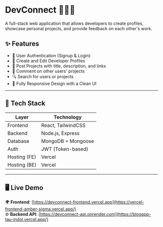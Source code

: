 # DevConnect 👨‍💻🌐

A full-stack web application that allows developers to create profiles, showcase personal projects, and provide feedback on each other's work.

## ✨ Features

- 🔐 User Authentication (Signup & Login)
- 👤 Create and Edit Developer Profiles
- 📁 Post Projects with title, description, and links
- 💬 Comment on other users' projects
- 🔍 Search for users or projects
- 📱 Fully Responsive Design with a Clean UI

---

## 🧰 Tech Stack

| Layer        | Technology        |
|--------------|-------------------|
| Frontend     | React, TailwindCSS |
| Backend      | Node.js, Express   |
| Database     | MongoDB + Mongoose |
| Auth         | JWT (Token-based)  |
| Hosting (FE) | Vercel |
| Hosting (BE) | Vercel |

---

## 🖥️ Live Demo

🌍 **Frontend**: [https://devconnect-frontend.vercel.app](https://vercel-frontend-amber-sigma.vercel.app/)  
⚙️ **Backend API**: [https://devconnect-api.onrender.com](https://blogapp-tau-indol.vercel.app/)
